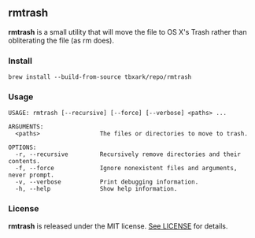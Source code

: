 ## rmtrash

**rmtrash** is a small utility that will move the file to OS X's Trash rather than obliterating the file (as rm does).


### Install

```shell
brew install --build-from-source tbxark/repo/rmtrash
```

### Usage

```
USAGE: rmtrash [--recursive] [--force] [--verbose] <paths> ...

ARGUMENTS:
  <paths>                 The files or directories to move to trash.

OPTIONS:
  -r, --recursive         Recursively remove directories and their contents.
  -f, --force             Ignore nonexistent files and arguments, never prompt.
  -v, --verbose           Print debugging information.
  -h, --help              Show help information.
```

### License
**rmtrash** is released under the MIT license. [See LICENSE](LICENSE) for details.